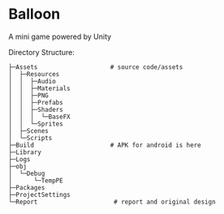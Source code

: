 # Balloon
A mini game powered by Unity

Directory Structure:

```shell
├─Assets                  	# source code/assets
│  ├─Resources
│  │  ├─Audio
│  │  ├─Materials
│  │  ├─PNG
│  │  ├─Prefabs
│  │  ├─Shaders
│  │  │  └─BaseFX
│  │  └─Sprites
│  ├─Scenes
│  └─Scripts
├─Build						# APK for android is here
├─Library
├─Logs
├─obj
│  └─Debug
│      └─TempPE
├─Packages
├─ProjectSettings
└─Report                     # report and original design
```

